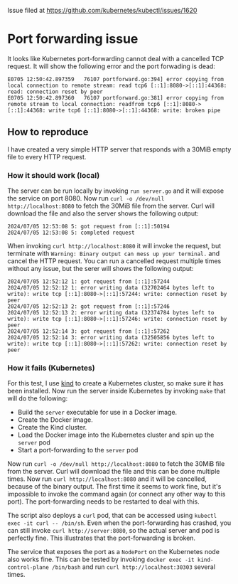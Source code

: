Issue filed at https://github.com/kubernetes/kubectl/issues/1620

# Port forwarding issue
It looks like Kubernetes port-forwarding cannot deal with a cancelled TCP request. It will show the following error and the port forwading is dead:
```
E0705 12:50:42.897359   76107 portforward.go:394] error copying from local connection to remote stream: read tcp6 [::1]:8080->[::1]:44368: read: connection reset by peer
E0705 12:50:42.897360   76107 portforward.go:381] error copying from remote stream to local connection: readfrom tcp6 [::1]:8080->[::1]:44368: write tcp6 [::1]:8080->[::1]:44368: write: broken pipe
```

## How to reproduce
I have created a very simple HTTP server that responds with a 30MiB empty file to every HTTP request.

### How it should work (local)
The server can be run locally by invoking `run server.go` and it will expose the service on port 8080. Now run `curl -o /dev/null http://localhost:8080` to fetch the 30MiB file from the server. Curl will download the file and also the server shows the following output:
```plain
2024/07/05 12:53:08 5: got request from [::1]:50194
2024/07/05 12:53:08 5: completed request
```

When invoking `curl http://localhost:8080` it will invoke the request, but terminate with `Warning: Binary output can mess up your terminal.` and cancel the HTTP request. You can run a cancelled request multiple times without any issue, but the serer will shows the following output:
```
2024/07/05 12:52:12 1: got request from [::1]:57244
2024/07/05 12:52:12 1: error writing data (32702464 bytes left to write): write tcp [::1]:8080->[::1]:57244: write: connection reset by peer
2024/07/05 12:52:13 2: got request from [::1]:57246
2024/07/05 12:52:13 2: error writing data (32374784 bytes left to write): write tcp [::1]:8080->[::1]:57246: write: connection reset by peer
2024/07/05 12:52:14 3: got request from [::1]:57262
2024/07/05 12:52:14 3: error writing data (32505856 bytes left to write): write tcp [::1]:8080->[::1]:57262: write: connection reset by peer
```

### How it fails (Kubernetes)
For this test, I use [kind](https://kind.sigs.k8s.io/) to create a Kubernetes cluster, so make sure it has been installed. Now run the server inside Kubernetes by invoking `make` that will do the following:
- Build the `server` executable for use in a Docker image.
- Create the Docker image.
- Create the Kind cluster.
- Load the Docker image into the Kubernetes cluster and spin up the `server` pod
- Start a port-forwarding to the `server` pod

Now run `curl -o /dev/null http://localhost:8080` to fetch the 30MiB file from the server. Curl will download the file and this can be done multiple times. Now run `curl http://localhost:8080` and it will be cancelled, because of the binary output. The first time it seems to work fine, but it's impossible to invoke the command again (or connect any other way to this port). The port-forwarding needs to be restarted to deal with this.

The script also deploys a `curl` pod, that can be accessed using `kubectl exec -it curl -- /bin/sh`. Even when the port-forwarding has crashed, you can still invoke `curl http://server:8080`, so the actual server and pod is perfectly fine. This illustrates that the port-forwarding is broken.

The service that exposes the port as a `NodePort` on the Kubernetes node also works fine. This can be tested by invoking `docker exec -it kind-control-plane /bin/bash` and run `curl http://localhost:30303` several times.
